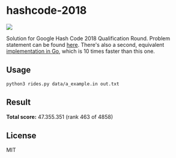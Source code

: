 # hashcode-2018

![](https://anchr.io/i/9wLgJ.png)

Solution for Google Hash Code 2018 Qualification Round. Problem statement can be found [here](https://github.com/SerhiiKryvokin/hashcode-2018-Self-driving-rides/blob/master/statement.pdf). There's also a second, equivalent [implementation in Go](https://github.com/n1try/hashcode-2018/tree/go), which is 10 times faster than this one.

## Usage
`python3 rides.py data/a_example.in out.txt`

## Result
**Total score:** 47.355.351 (rank 463 of 4858)

## License
MIT